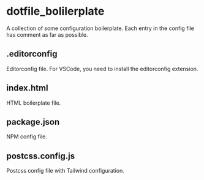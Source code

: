 # dotfile_bolilerplate
A collection of some configuration boilerplate. Each entry in the config file has comment as far as possible.

## .editorconfig
Editorconfig file. For VSCode, you need to install the editorconfig extension.

## index.html
HTML boilerplate file.

## package.json
NPM config file.

## postcss.config.js
Postcss config file with Tailwind configuration.